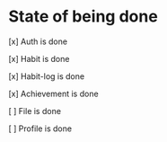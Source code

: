 # State of being done

[x] Auth is done

[x] Habit is done

[x] Habit-log is done

[x] Achievement is done 

[ ] File is done

[ ] Profile is done 
